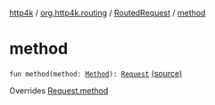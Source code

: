 [http4k](../../index.md) / [org.http4k.routing](../index.md) / [RoutedRequest](index.md) / [method](./method.md)

# method

`fun method(method: `[`Method`](../../org.http4k.core/-method/index.md)`): `[`Request`](../../org.http4k.core/-request/index.md) [(source)](https://github.com/http4k/http4k/blob/master/http4k-core/src/main/kotlin/org/http4k/routing/routing.kt#L102)

Overrides [Request.method](../../org.http4k.core/-request/method.md)

